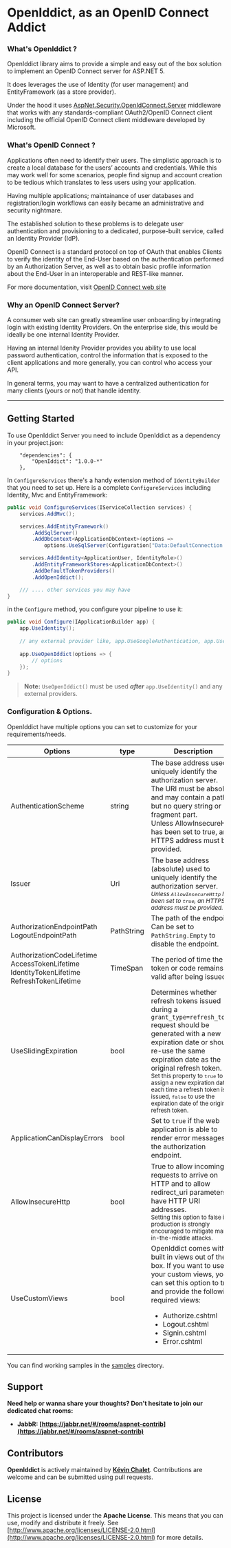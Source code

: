 # OpenIddict, as an OpenID Connect Addict

### What's OpenIddict ?

OpenIddict library aims to provide a simple and easy out of the box solution 
to implement an OpenID Connect server for ASP.NET 5.

It does leverages the use of Identity (for user management) and 
EntityFramework (as a store provider).

Under the hood it uses [AspNet.Security.OpenIdConnect.Server](https://github.com/PinpointTownes/AspNet.Security.OpenIdConnect.Server) 
middleware that works with any standards-compliant OAuth2/OpenID Connect 
client including the official OpenID Connect client middleware 
developed by Microsoft.

### What's OpenID Connect ?

Applications often need to identify their users. 
The simplistic approach is to create a local database for the users’ accounts 
and credentials. While this may work well for some scenarios, people find
signup and account creation to be tedious which translates to less users using
your application.

Having multiple applications; maintainance of user databases and 
registration/login workflows can easily became an administrative and 
security nightmare.

The established solution to these problems is to delegate user authentication 
and provisioning to a dedicated, purpose-built service, called an Identity 
Provider (IdP).

OpenID Connect is a standard protocol on top of OAuth that enables Clients to 
verify the identity of the End-User based on the authentication performed by 
an Authorization Server, as well as to obtain basic profile information about 
the End-User in an interoperable and REST-like manner.

For more documentation, visit [OpenID Connect web site](http://openid.net/connect/)

### Why an OpenID Connect Server?

A consumer web site can greatly streamline user onboarding by integrating 
login with existing Identity Providers.
On the enterprise side, this would be ideally be one internal Identity Provider.

Having an internal Idenity Provider provides you ability to use local password 
authentication, control the information that is exposed to the client applications
and more generally, you can control who access your API.

In general terms, you may want to have a centralized authentication for many
clients (yours or not) that handle identity.

--------------

## Getting Started

To use OpenIddict Server you need to include OpenIddict as a dependency in your project.json:
```
    "dependencies": {
        "OpenIddict": "1.0.0-*"
    },
```

In `ConfigureServices` there's a handy extension method of `IdentityBuilder` 
that you need to set up. Here is a complete `ConfigureServices` including 
Identity, Mvc and EntityFramework:

```csharp
public void ConfigureServices(IServiceCollection services) {
    services.AddMvc();

    services.AddEntityFramework()
        .AddSqlServer()
        .AddDbContext<ApplicationDbContext>(options =>
            options.UseSqlServer(Configuration["Data:DefaultConnection:ConnectionString"]));

    services.AddIdentity<ApplicationUser, IdentityRole>()
        .AddEntityFrameworkStores<ApplicationDbContext>()
        .AddDefaultTokenProviders()
        .AddOpenIddict();

    /// .... other services you may have
}
```

in the `Configure` method, you configure your pipeline to use it:

```csharp
public void Configure(IApplicationBuilder app) {
    app.UseIdentity();
    
    // any external provider like, app.UseGoogleAuthentication, app.UseFacebookAuthentication, etc..
    
    app.UseOpenIddict(options => {
        // options
    });
}
```

> **Note:** `UseOpenIddict()` must be used ***after*** `app.UseIdentity()` and any external providers.

### Configuration & Options.

OpenIddict have multiple options you can set to customize for your 
requirements/needs.

<table>
<thead>
    <tr><th>Options</th><th>type</th><th>Description</th><th>Default</th></tr>
</thead>
<tbody>
<tr>
<td>AuthenticationScheme</td>
<td>string</td>
<td>
    The base address used to uniquely identify the authorization server.<br>
    The URI must be absolute and may contain a path, but no query string or fragment part.<br>
    Unless AllowInsecureHttp has been set to true, an HTTPS address must be provided.
</td>
<td><code>oidc-server</code></td>
</tr>
<tr>
  <td>Issuer</td>
  <td>Uri</td>
  <td>The base address (absolute) used to uniquely identify the authorization server.<br>
      <sub><i>Unless <code>AllowInsecureHttp</code> has been set to <code>true</code>, an HTTPS address must be provided.</i></sub>
  </td>
  <td>Automatically inferred from the request URL</td>
</tr>
<tr>
  <td>
    AuthorizationEndpointPath
    <br>
    LogoutEndpointPath
  </td>
  <td>PathString</td>
  <td>The path of the endpoint. Can be set to <code>PathString.Empty</code> to disable the endpoint.</td>
  <td>
      <code>/connect/authorize</code>
      <br>
      <code>/connect/logout</code>
  </td>
      
</tr>
<tr>
  <td>
    AuthorizationCodeLifetime
    <br>
    AccessTokenLifetime
    <br>
    IdentityTokenLifetime
    <br>
    RefreshTokenLifetime
  </td>
  <td>TimeSpan</td>
  <td>The period of time the token or code remains valid after being issued.</td>
  <td>
    5 minutes
    <br>
    1 hour
    <br>
    20 minutes
    <br>
    6 hours
  </td>
</tr>
<tr>
  <td>UseSlidingExpiration</td>
  <td>bool</td>
  <td>
    Determines whether refresh tokens issued during a <code>grant_type=refresh_token</code> request should be generated with a new expiration date or should re-use the same expiration date as the original refresh token.
    <br>
    <sub>Set this property to <code>true</code> to assign a new expiration date each time a refresh token is issued, <code>false</code> to use the expiration date of the original refresh token.</sub>
  </td>
  <td><code>true</code></td>
</tr>
<tr>
  <td>ApplicationCanDisplayErrors</td>
  <td>bool</td>
  <td>Set to <code>true</code> if the web application is able to render error messages on the authorization endpoint.</td>
  <td><code>false</code></td>
</tr>
<tr>
  <td>AllowInsecureHttp</td>
  <td>bool</td>
  <td>
    True to allow incoming requests to arrive on HTTP and to allow redirect_uri parameters to have HTTP URI addresses.
    <br>
    <sub>Setting this option to false in production is strongly encouraged to mitigate man-in-the-middle attacks.</sub>
  </td>
  <td><code>false</code></td>
</tr>
<tr>
  <td>UseCustomViews</td>
  <td>bool</td>
  <td>
  OpenIddict comes with built in views out of the box. If you want to use your custom views, you can set this option to true and provide the following required views:
  <br>
  <ul>
    <li>Authorize.cshtml</li>
    <li>Logout.cshtml</li>
    <li>Signin.cshtml</li>
    <li>Error.cshtml</li>
  </ul>
  </td>
  <td><code>false</code></td>
</tr>
</tbody>
</table>

You can find working samples in the [samples](https://github.com/openiddict/core/tree/dev/samples) directory.

## Support

**Need help or wanna share your thoughts? Don't hesitate to join our dedicated chat rooms:**

- **JabbR: [https://jabbr.net/#/rooms/aspnet-contrib](https://jabbr.net/#/rooms/aspnet-contrib)**

## Contributors

**OpenIddict** is actively maintained by **[Kévin Chalet](https://github.com/PinpointTownes)**. Contributions are welcome and can be submitted using pull requests.

## License

This project is licensed under the **Apache License**. This means that you can use, modify and distribute it freely. See [http://www.apache.org/licenses/LICENSE-2.0.html](http://www.apache.org/licenses/LICENSE-2.0.html) for more details.

